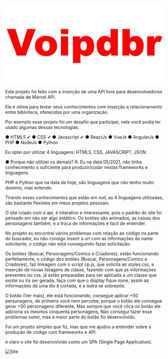 <img src="https://github.com/Voipdbr/desafiomvapi/blob/main/imggifdesc/voip.gif" alt="Voipdbr"  width="800" alt="404 image"/>

Este projeto foi feito com a inserção de uma API livre para desenvolvedores chamada de Marvel API.

Ela é otima para testar seus conhecimentos com inserção e relacionamento entre biblioteca,
oferecidas por uma organização.

Por exemplo esse projeto foi um desafio que participei, nele você podia ter usado algumas dessas
tecnologias.

● HTML5 ✔
● CSS ✔
● Javascript ✔
● ReactJs
● VueJs
● AngularJs
● PHP
● NodeJs
● Python

Eu optei por utilizar 4 linguagens: HTML5, CSS, JAVASCRIPT, JSON.

●  Porque não utilizei os demais?
R: Eu na data 05/2021, não tinha conhecimento o suficiente para produzir/codar nestas frameworks e linguagens.

PHP e Python que na data de hoje, são linguagens que não tenho muito dominio, mas entendo.

Tirando esses conhecimentos que estão em null, as 4 linguagens utilizadas,
são bastante flexiveis em meus projetos pessoais.

O site criado com a api, é interativo e interessante, pois o padrão do site foi pensado em não ser 
algo estático.
Os botões são animados, as caixas dos personagens também, e a troca de informações é facil de entender.

No projeto eu encontrei vários problemas com relação ao código na parte do buscador, eu não consigo
inserir a url com as informações do name solicitante, o código não está conseguindo fazer solicitação.

Os botões (Buscar, Personagens/Comics e Criadores), estão funcionando perfeitamente, o código
dos botões (Buscar, Personagens/Comics e Criadores), faz linkagem com o script cp.js,
que solicita ao styles.css, a inserção de novas listagens de classe, fazendo com que as informações presentes
no css, já estão preparadas para ser aplicada a um classe que existe ou ira ser gerada, faça com que o 
display fique none, assim as informações de uma div é cortada, e a outra se sobrepõe.

O botão (Ver mais), ele está funcionando, consegue aplicar +50 personagens, de primeira você nem percebe,
porque o botão ele consegue gerar +50 personagens diferente, Mas sempre que você clica no botão
ele adiciona os mesmos cinquenta personagens, Não consegui fazer esse problemas sumir,
 mas a maior parte do botão foi desenvolvido.

Foi um projeto simples que fiz, mas que me ajudou a entender sobre a produção de código com frameworks e API.

e claro o site foi desenvolvido como um SPA (Single Page Application).

<img src="https://github.com/Voipdbr/desafiomvapi/blob/main/imggifdesc/data.gif" alt="Site"  width="800" alt="404 image"/>
